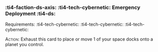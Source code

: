 ### :ti4-faction-ds-axis: :ti4-tech-cybernetic: **Emergency Deployment** :ti4-ds:

Requirements: :ti4-tech-cybernetic: :ti4-tech-cybernetic: :ti4-tech-cybernetic:

<span style="font-variant:small-caps;">Action</span>: Exhaust this card to place or move 1 of your space docks onto a planet you control.
